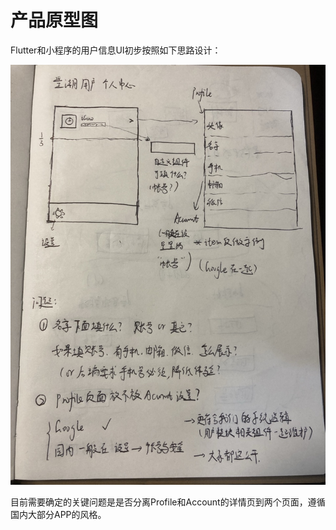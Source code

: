 # 产品原型图

Flutter和小程序的用户信息UI初步按照如下思路设计：

![图片](./客户端用户信息页UI.jpg)

目前需要确定的关键问题是是否分离Profile和Account的详情页到两个页面，遵循国内大部分APP的风格。